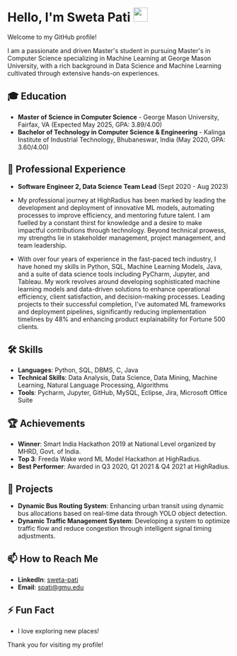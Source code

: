 <!--
## Hi there 👋
**swetapati22/swetapati22** is a ✨ _special_ ✨ repository because its `README.md` (this file) appears on your GitHub profile.

Here are some ideas to get you started:

- 🔭 I’m currently working on ...
- 🌱 I’m currently learning ...
- 👯 I’m looking to collaborate on ...
- 🤔 I’m looking for help with ...
- 💬 Ask me about ...
- 📫 How to reach me: ...
- 😄 Pronouns: ...
- ⚡ Fun fact: ...
-->

<h1>
  Hello, I'm Sweta Pati <img src="https://media.giphy.com/media/hvRJCLFzcasrR4ia7z/giphy.gif" width="32">
</h1>

Welcome to my GitHub profile! 

I am a passionate and driven Master's student in pursuing Master's in Computer Science specializing in Machine Learning at George Mason University, with a rich background in Data Science and Machine Learning cultivated through extensive hands-on experiences. 

## 🎓 Education
- **Master of Science in Computer Science** - George Mason University, Fairfax, VA (Expected May 2025, GPA: 3.89/4.00)
- **Bachelor of Technology in Computer Science & Engineering** - Kalinga Institute of Industrial Technology, Bhubaneswar, India (May 2020, GPA: 3.60/4.00)

## 💼 Professional Experience
- **Software Engineer 2, Data Science Team Lead** (Sept 2020 - Aug 2023)

- My professional journey at HighRadius has been marked by leading the development and deployment of innovative ML models, automating processes to improve efficiency, and mentoring future talent. I am fuelled by a constant thirst for knowledge and a desire to make impactful contributions through technology. Beyond technical prowess, my strengths lie in stakeholder management, project management, and team leadership.
- With over four years of experience in the fast-paced tech industry, I have honed my skills in Python, SQL, Machine Learning Models, Java, and a suite of data science tools including PyCharm, Jupyter, and Tableau. My work revolves around developing sophisticated machine learning models and data-driven solutions to enhance operational efficiency, client satisfaction, and decision-making processes. Leading projects to their successful completion, I've automated ML frameworks and deployment pipelines, significantly reducing implementation timelines by 48% and enhancing product explainability for Fortune 500 clients.

## 🛠️ Skills
- **Languages**: Python, SQL, DBMS, C, Java
- **Technical Skills**: Data Analysis, Data Science, Data Mining, Machine Learning, Natural Language Processing, Algorithms
- **Tools**: Pycharm, Jupyter, GitHub, MySQL, Eclipse, Jira, Microsoft Office Suite

## 🏆 Achievements
- **Winner**: Smart India Hackathon 2019 at National Level organized by MHRD, Govt. of India.
- **Top 3**: Freeda Wake word ML Model Hackathon at HighRadius.
- **Best Performer**: Awarded in Q3 2020, Q1 2021 & Q4 2021 at HighRadius.

## 🔭 Projects
- **Dynamic Bus Routing System**: Enhancing urban transit using dynamic bus allocations based on real-time data through YOLO object detection.
- **Dynamic Traffic Management System**: Developing a system to optimize traffic flow and reduce congestion through intelligent signal timing adjustments.

## 📫 How to Reach Me
- **LinkedIn**: [sweta-pati](https://linkedin.com/in/sweta-pati)
- **Email**: [spati@gmu.edu](mailto:spati@gmu.edu)

## ⚡ Fun Fact
- I love exploring new places!

Thank you for visiting my profile!
